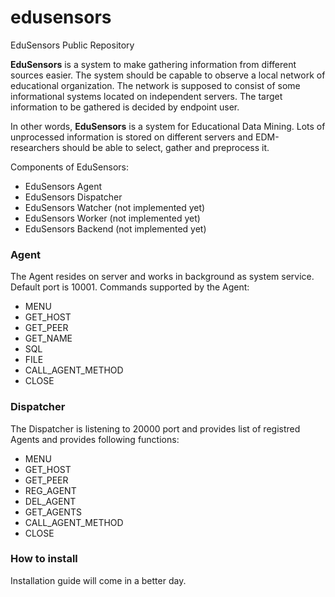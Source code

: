 # edusensors
EduSensors Public Repository

<b>EduSensors</b> is a system to make gathering information from different sources easier. The system should be capable to observe a local network of educational organization. The network is supposed
to consist of some informational systems located on independent servers. The target information to be gathered is decided by endpoint user. 

In other words, <b>EduSensors</b> is a system for Educational Data Mining. Lots of unprocessed information is stored on different servers and EDM-researchers should be able to select, gather and preprocess it.

Components of EduSensors:
<ul>
<li>EduSensors Agent</li>
<li>EduSensors Dispatcher</li>
<li>EduSensors Watcher (not implemented yet)</li>
<li>EduSensors Worker (not implemented yet)</li>
<li>EduSensors Backend (not implemented yet)</li>
</ul>

<h3>Agent</h3>

The Agent resides on server and works in background as system service. Default port is 10001.
Commands supported by the Agent:
<ul>
<li>MENU</li>
<li>GET_HOST</li>
<li>GET_PEER</li>
<li>GET_NAME</li>
<li>SQL</li>
<li>FILE</li>
<li>CALL_AGENT_METHOD</li>
<li>CLOSE</li>
</ul>

<h3>Dispatcher</h3>

The Dispatcher is listening to 20000 port and provides list of registred Agents and provides following functions:
<ul>
<li>MENU</li>
<li>GET_HOST</li>
<li>GET_PEER</li>
<li>REG_AGENT</li>
<li>DEL_AGENT</li>
<li>GET_AGENTS</li>
<li>CALL_AGENT_METHOD</li>
<li>CLOSE</li>
</ul>

<h3>How to install</h3>

Installation guide will come in a better day.
